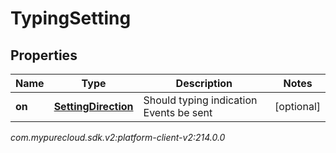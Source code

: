 # TypingSetting


## Properties

| Name | Type | Description | Notes |
| ------------ | ------------- | ------------- | ------------- |
| **on** | [**SettingDirection**](SettingDirection) | Should typing indication Events be sent |  [optional] |




_com.mypurecloud.sdk.v2:platform-client-v2:214.0.0_

